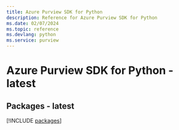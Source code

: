 ```yaml
---
title: Azure Purview SDK for Python
description: Reference for Azure Purview SDK for Python
ms.date: 02/07/2024
ms.topic: reference
ms.devlang: python
ms.service: purview
---
```

# Azure Purview SDK for Python - latest
## Packages - latest
[!INCLUDE [packages](purview-index.md)]